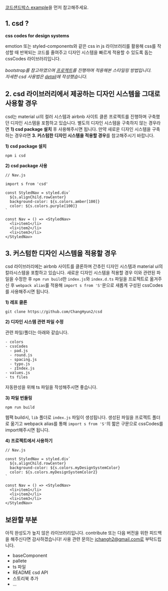
[코드샌드박스 example](https://codesandbox.io/s/muddy-silence-c37yr?file=/src/App.js)을 먼저 참고해주세요.
## 1. csd ?

**css codes for design systems**

emotion 또는 styled-components와 같은 css in js 라이브러리를 활용해 css를 작성할 때
반복되는 코드를 줄여주고 디자인 시스템을 빠르게 적용할 수 있도록 돕는 cssCodes 라이브러리입니다.
<br/>  
<em>bootstrap를 참고하였으며 [프로젝트](https://github.com/ChangHyun2/airbnb-client)를 진행하며 적용해본 스타일링 방법입니다.   
자세한 csd 사용법은 [detail](./detail.md)에 작성했습니다.</em>
<br/>


## 2. csd 라이브러리에서 제공하는 디자인 시스템을 그대로 사용할 경우

csd는 material ui의 컬러 시스템과 airbnb 사이트 클론 프로젝트를 진행하며 구축했던 디자인 시스템을 포함하고 있습니다. 
별도의 디자인 시스템을 구축하지 않는 경우라면 **1) csd package 설치** 후 사용해주시면 됩니다. 
만약 새로운 디자인 시스템을 구축하는 경우라면 **3. 커스텀한 디자인 시스템을 적용할 경우**를 참고해주시기 바랍니다.

**1) csd package 설치**
```
npm i csd
```

**2) csd package 사용**
```
// Nav.js

import s from 'csd'

const StyledNav = styled.div`
  ${s.alignChild.rowCenter}
  background-color: ${s.colors.amber[100]}
  color: ${s.colors.purple[100]}
`

const Nav = () => <StyledNav>
  <li>item1</li>
  <li>item2</li>
  <li>item3</li>
</StyledNav>
```

## 3. 커스텀한 디자인 시스템을 적용할 경우

csd 라이브러리에는 airbnb 사이트를 클론하며 간추린 디자인 시스템과 material ui의 칼라시스템을 포함하고 있습니다.
새로운 디자인 시스템을 적용할 경우 이와 관련된 파일을 수정한 후 `npm run build`한 `index.js`와 `index.d.ts` 파일을 프로젝트로 옮겨주신 후 `webpack alias`를 적용해 `import s from 'S'`문으로 새롭게 구성된 cssCodes를 사용해주시면 됩니다.


**1) 레포 클론**

```
git clone https://github.com/ChangHyun2/csd
```

**2) 디자인 시스템 관련 파일 수정**

관련 파일/폴더는 아래와 같습니다.
```
- colors
- cssCodes
  - pad.js
  - round.js
  - spacing.js
  - typo.js
  - zIndex.js
- values.js
- ts files
```

자동완성을 위해 ts 파일을 작성해주시면 좋습니다.

**3) 파일 번들링**

```
npm run build
```

웹팩 build시, `lib` 폴더로 `index.js` 파일이 생성됩니다. 
생성된 파일을 프로젝트 폴더로 옮기고 webpack alias를 통해 `import s from 'S'`의 짧은 구문으로 cssCodes를 import해주시면 됩니다.

**4) 프로젝트에서 사용하기**

```
// Nav.js

const StyledNav = styled.div`
  ${s.alignChild.rowCenter}
  background-color: ${s.colors.myDesignSystemColor}
  color: ${s.colors.myDesignSystemColor2}
`

const Nav = () => <StyledNav>
  <li>item1</li>
  <li>item2</li>
  <li>item3</li>
</StyledNav>
```

## 보완할 부분

아직 완성도가 높지 않은 라이브러리입니다.
contribute 또는 다음 버전을 위한 피드백을 해주신다면 감사하겠습니다!
사용 관련 문의는 jchangh2@gmail.com로 부탁드립니다.

- baseComponent
- pallete
- ts 파일
- README csd API
- 스토리북 추가
- ...